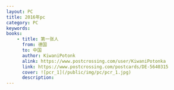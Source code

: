 ```yaml
---
layout: PC
title: 2016年pc
category: PC
keywords: 
books: 
    - title: 第一张人
      from: 德国
      to: 中国
      author: KiwaniPotonk
      alink: https://www.postcrossing.com/user/KiwaniPotonka
      link: https://www.postcrossing.com/postcards/DE-5640315
      cover: ![pcr_1](/public/img/pc/pcr_1.jpg)
      description: 
---
```

